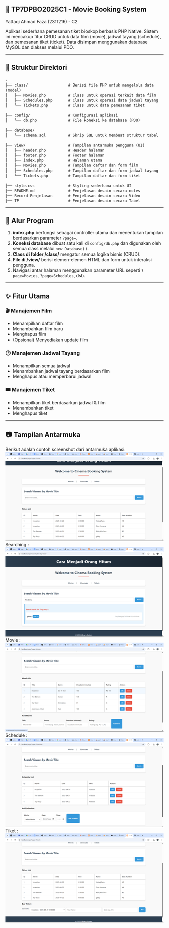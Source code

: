 ## 🎥 TP7DPBO2025C1 - Movie Booking System
Yattaqi Ahmad Faza (2311216) - C2

Aplikasi sederhana pemesanan tiket bioskop berbasis PHP Native. Sistem ini mencakup fitur CRUD untuk data film (movie), jadwal tayang (schedule), dan pemesanan tiket (ticket). Data disimpan menggunakan database MySQL dan diakses melalui PDO.

---

## 📁 Struktur Direktori

```
.
├── class/                  # Berisi file PHP untuk mengelola data (model)
│   ├── Movies.php          # Class untuk operasi terkait data film
│   ├── Schedules.php       # Class untuk operasi data jadwal tayang
│   └── Tickets.php         # Class untuk data pemesanan tiket

├── config/                 # Konfigurasi aplikasi
│   └── db.php              # File koneksi ke database (PDO)

├── database/
│   └── schema.sql          # Skrip SQL untuk membuat struktur tabel

├── view/                   # Tampilan antarmuka pengguna (UI)
│   ├── header.php          # Header halaman
│   ├── footer.php          # Footer halaman
│   ├── index.php           # Halaman utama
│   ├── Movies.php          # Tampilan daftar dan form film
│   ├── Schedules.php       # Tampilan daftar dan form jadwal tayang
│   └── Tickets.php         # Tampilan daftar dan form tiket

├── style.css               # Styling sederhana untuk UI
├── README.md               # Penjelasan desain secara notes
├── Record Penjelasan       # Penjelasan desain secara Video
├── TP                      # Penjelasan desain secara Tabel
```

---

## 🔁 Alur Program

1. **index.php** berfungsi sebagai controller utama dan menentukan tampilan berdasarkan parameter `?page=`.
2. **Koneksi database** dibuat satu kali di `config/db.php` dan digunakan oleh semua class melalui `new Database()`.
3. **Class di folder /class/** mengatur semua logika bisnis (CRUD).
4. **File di /view/** berisi elemen-elemen HTML dan form untuk interaksi pengguna.
5. Navigasi antar halaman menggunakan parameter URL seperti `?page=Movies`, `?page=Schedules`, dsb.

---

## ✨ Fitur Utama

### 🎬 Manajemen Film
- Menampilkan daftar film
- Menambahkan film baru
- Menghapus film
- (Opsional) Menyediakan update film

### 🕒 Manajemen Jadwal Tayang
- Menampilkan semua jadwal
- Menambahkan jadwal tayang berdasarkan film
- Menghapus atau memperbarui jadwal

### 🎟️ Manajemen Tiket
- Menampilkan tiket berdasarkan jadwal & film
- Menambahkan tiket
- Menghapus tiket

---

## 📷 Tampilan Antarmuka

Berikut adalah contoh screenshot dari antarmuka aplikasi:
![alt text](image.png)
Searching :
![alt text](image-1.png)
Movie :
![alt text](image-2.png)
Schedule :
![alt text](image-3.png)
Tiket :
![alt text](image-4.png)